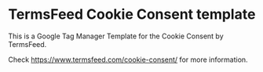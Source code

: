 # TermsFeed Cookie Consent template

This is a Google Tag Manager Template for the Cookie Consent by TermsFeed.

Check https://www.termsfeed.com/cookie-consent/ for more information.
